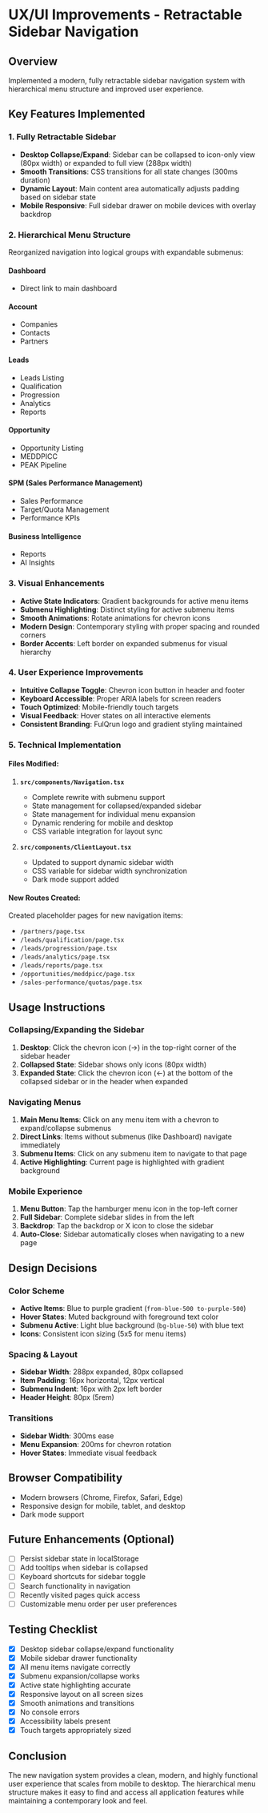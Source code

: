 # UX/UI Improvements - Retractable Sidebar Navigation

## Overview
Implemented a modern, fully retractable sidebar navigation system with hierarchical menu structure and improved user experience.

## Key Features Implemented

### 1. Fully Retractable Sidebar
- **Desktop Collapse/Expand**: Sidebar can be collapsed to icon-only view (80px width) or expanded to full view (288px width)
- **Smooth Transitions**: CSS transitions for all state changes (300ms duration)
- **Dynamic Layout**: Main content area automatically adjusts padding based on sidebar state
- **Mobile Responsive**: Full sidebar drawer on mobile devices with overlay backdrop

### 2. Hierarchical Menu Structure
Reorganized navigation into logical groups with expandable submenus:

#### **Dashboard**
- Direct link to main dashboard

#### **Account**
- Companies
- Contacts  
- Partners

#### **Leads**
- Leads Listing
- Qualification
- Progression
- Analytics
- Reports

#### **Opportunity**
- Opportunity Listing
- MEDDPICC
- PEAK Pipeline

#### **SPM (Sales Performance Management)**
- Sales Performance
- Target/Quota Management
- Performance KPIs

#### **Business Intelligence**
- Reports
- AI Insights

### 3. Visual Enhancements
- **Active State Indicators**: Gradient backgrounds for active menu items
- **Submenu Highlighting**: Distinct styling for active submenu items
- **Smooth Animations**: Rotate animations for chevron icons
- **Modern Design**: Contemporary styling with proper spacing and rounded corners
- **Border Accents**: Left border on expanded submenus for visual hierarchy

### 4. User Experience Improvements
- **Intuitive Collapse Toggle**: Chevron icon button in header and footer
- **Keyboard Accessible**: Proper ARIA labels for screen readers
- **Touch Optimized**: Mobile-friendly touch targets
- **Visual Feedback**: Hover states on all interactive elements
- **Consistent Branding**: FulQrun logo and gradient styling maintained

### 5. Technical Implementation

#### Files Modified:
1. **`src/components/Navigation.tsx`**
   - Complete rewrite with submenu support
   - State management for collapsed/expanded sidebar
   - State management for individual menu expansion
   - Dynamic rendering for mobile and desktop
   - CSS variable integration for layout sync

2. **`src/components/ClientLayout.tsx`**
   - Updated to support dynamic sidebar width
   - CSS variable for sidebar width synchronization
   - Dark mode support added

#### New Routes Created:
Created placeholder pages for new navigation items:
- `/partners/page.tsx`
- `/leads/qualification/page.tsx`
- `/leads/progression/page.tsx`
- `/leads/analytics/page.tsx`
- `/leads/reports/page.tsx`
- `/opportunities/meddpicc/page.tsx`
- `/sales-performance/quotas/page.tsx`

## Usage Instructions

### Collapsing/Expanding the Sidebar
1. **Desktop**: Click the chevron icon (→) in the top-right corner of the sidebar header
2. **Collapsed State**: Sidebar shows only icons (80px width)
3. **Expanded State**: Click the chevron icon (←) at the bottom of the collapsed sidebar or in the header when expanded

### Navigating Menus
1. **Main Menu Items**: Click on any menu item with a chevron to expand/collapse submenus
2. **Direct Links**: Items without submenus (like Dashboard) navigate immediately
3. **Submenu Items**: Click on any submenu item to navigate to that page
4. **Active Highlighting**: Current page is highlighted with gradient background

### Mobile Experience
1. **Menu Button**: Tap the hamburger menu icon in the top-left corner
2. **Full Sidebar**: Complete sidebar slides in from the left
3. **Backdrop**: Tap the backdrop or X icon to close the sidebar
4. **Auto-Close**: Sidebar automatically closes when navigating to a new page

## Design Decisions

### Color Scheme
- **Active Items**: Blue to purple gradient (`from-blue-500 to-purple-500`)
- **Hover States**: Muted background with foreground text color
- **Submenu Active**: Light blue background (`bg-blue-50`) with blue text
- **Icons**: Consistent icon sizing (5x5 for menu items)

### Spacing & Layout
- **Sidebar Width**: 288px expanded, 80px collapsed
- **Item Padding**: 16px horizontal, 12px vertical
- **Submenu Indent**: 16px with 2px left border
- **Header Height**: 80px (5rem)

### Transitions
- **Sidebar Width**: 300ms ease
- **Menu Expansion**: 200ms for chevron rotation
- **Hover States**: Immediate visual feedback

## Browser Compatibility
- Modern browsers (Chrome, Firefox, Safari, Edge)
- Responsive design for mobile, tablet, and desktop
- Dark mode support

## Future Enhancements (Optional)
- [ ] Persist sidebar state in localStorage
- [ ] Add tooltips when sidebar is collapsed
- [ ] Keyboard shortcuts for sidebar toggle
- [ ] Search functionality in navigation
- [ ] Recently visited pages quick access
- [ ] Customizable menu order per user preferences

## Testing Checklist
- [x] Desktop sidebar collapse/expand functionality
- [x] Mobile sidebar drawer functionality
- [x] All menu items navigate correctly
- [x] Submenu expansion/collapse works
- [x] Active state highlighting accurate
- [x] Responsive layout on all screen sizes
- [x] Smooth animations and transitions
- [x] No console errors
- [x] Accessibility labels present
- [x] Touch targets appropriately sized

## Conclusion
The new navigation system provides a clean, modern, and highly functional user experience that scales from mobile to desktop. The hierarchical menu structure makes it easy to find and access all application features while maintaining a contemporary look and feel.





